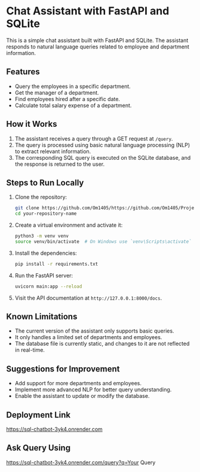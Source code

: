 # Chat Assistant with FastAPI and SQLite

This is a simple chat assistant built with FastAPI and SQLite. The assistant responds to natural language queries related to employee and department information.

## Features
- Query the employees in a specific department.
- Get the manager of a department.
- Find employees hired after a specific date.
- Calculate total salary expense of a department.

## How it Works
1. The assistant receives a query through a GET request at `/query`.
2. The query is processed using basic natural language processing (NLP) to extract relevant information.
3. The corresponding SQL query is executed on the SQLite database, and the response is returned to the user.

## Steps to Run Locally

1. Clone the repository:
    ```bash
    git clone https://github.com/Om1405/https://github.com/Om1405/Projects/tree/main/ChatBot.git
    cd your-repository-name
    ```

2. Create a virtual environment and activate it:
    ```bash
    python3 -m venv venv
    source venv/bin/activate  # On Windows use `venv\Scripts\activate`
    ```

3. Install the dependencies:
    ```bash
    pip install -r requirements.txt
    ```

4. Run the FastAPI server:
    ```bash
    uvicorn main:app --reload
    ```

5. Visit the API documentation at `http://127.0.0.1:8000/docs`.

## Known Limitations
- The current version of the assistant only supports basic queries.
- It only handles a limited set of departments and employees.
- The database file is currently static, and changes to it are not reflected in real-time.

## Suggestions for Improvement
- Add support for more departments and employees.
- Implement more advanced NLP for better query understanding.
- Enable the assistant to update or modify the database.

## Deployment Link
https://sql-chatbot-3yk4.onrender.com

## Ask Query Using 
https://sql-chatbot-3yk4.onrender.com/query?q=Your Query
